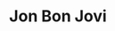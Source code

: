 ---
title: "Jon Bon Jovi"
summary: "American musician, singer, songwriter, and actor, best known as the founder, occasional rhythm guitarist, and lead singer of rock band . Son of and 2nd cousin of . Born: 2 March 1962 . Previously worked as a christmas decoration assembler. Inducted into Songwriters Hall of Fame in 2009. This profile is for Jon Bon Jovi, and his band releases for ."
image: "jon-bon-jovi.jpg"
apple_music_artist_url: "https://music.apple.com/gb/artist/bon-jovi/122782"
wikipedia_url: "none"
---